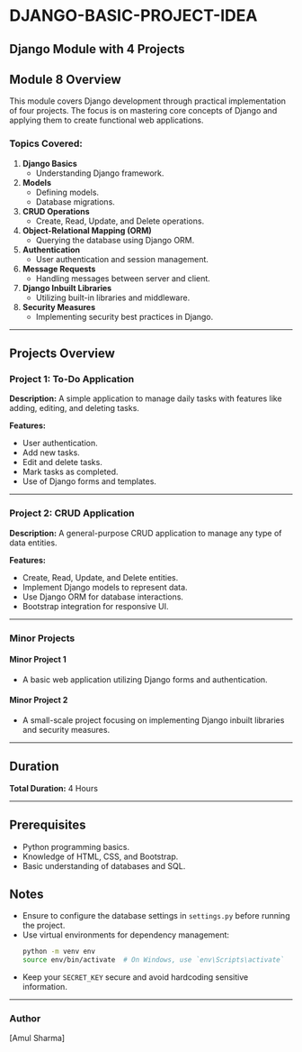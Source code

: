 # DJANGO-BASIC-PROJECT-IDEA

## Django Module with 4 Projects

## Module 8 Overview
This module covers Django development through practical implementation of four projects. The focus is on mastering core concepts of Django and applying them to create functional web applications.

### Topics Covered:
1. **Django Basics**
   - Understanding Django framework.
2. **Models**
   - Defining models.
   - Database migrations.
3. **CRUD Operations**
   - Create, Read, Update, and Delete operations.
4. **Object-Relational Mapping (ORM)**
   - Querying the database using Django ORM.
5. **Authentication**
   - User authentication and session management.
6. **Message Requests**
   - Handling messages between server and client.
7. **Django Inbuilt Libraries**
   - Utilizing built-in libraries and middleware.
8. **Security Measures**
   - Implementing security best practices in Django.

---

## Projects Overview

### Project 1: To-Do Application
**Description:**
A simple application to manage daily tasks with features like adding, editing, and deleting tasks.

**Features:**
- User authentication.
- Add new tasks.
- Edit and delete tasks.
- Mark tasks as completed.
- Use of Django forms and templates.

---

### Project 2: CRUD Application
**Description:**
A general-purpose CRUD application to manage any type of data entities.

**Features:**
- Create, Read, Update, and Delete entities.
- Implement Django models to represent data.
- Use Django ORM for database interactions.
- Bootstrap integration for responsive UI.

---

### Minor Projects
#### Minor Project 1
- A basic web application utilizing Django forms and authentication.

#### Minor Project 2
- A small-scale project focusing on implementing Django inbuilt libraries and security measures.

---

## Duration
**Total Duration:** 4 Hours

---

## Prerequisites
- Python programming basics.
- Knowledge of HTML, CSS, and Bootstrap.
- Basic understanding of databases and SQL.


## Notes
- Ensure to configure the database settings in `settings.py` before running the project.
- Use virtual environments for dependency management:
   ```bash
   python -m venv env
   source env/bin/activate  # On Windows, use `env\Scripts\activate`
   ```
- Keep your `SECRET_KEY` secure and avoid hardcoding sensitive information.

---

### Author
[Amul Sharma]

